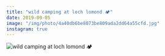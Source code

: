 ```yaml
---
title: "wild camping at loch lomond 🏕"
date: 2019-09-05
image: "/img/photo/4a40db6be8073be809ada2dd64a55cfd.jpg"
instagram: true
---
```


![wild camping at loch lomond 🏕](/img/photo/4a40db6be8073be809ada2dd64a55cfd.jpg)
